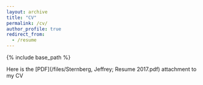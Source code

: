 ```yaml
---
layout: archive
title: "CV"
permalink: /cv/
author_profile: true
redirect_from:
  - /resume
---
```


{% include base_path %}

Here is the [PDF](/files/Sternberg, Jeffrey; Resume 2017.pdf) attachment to my CV


